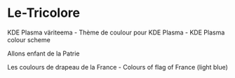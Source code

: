 # Le-Tricolore

KDE Plasma väriteema - Thème de coulour pour KDE Plasma - KDE Plasma colour scheme

Allons enfant de la Patrie

Les coulours de drapeau de la France - Colours of flag of France (light blue)
